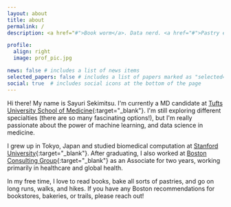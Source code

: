 ```yaml
---
layout: about
title: about
permalink: /
description: <a href="#">Book worm</a>. Data nerd. <a href="#">Pastry enthusiast</a>.

profile:
  align: right
  image: prof_pic.jpg

news: false # includes a list of news items
selected_papers: false # includes a list of papers marked as "selected={true}"
social: true  # includes social icons at the bottom of the page
---
```



Hi there! My name is Sayuri Sekimitsu. I'm currently a MD candidate at [Tufts University School of Medicine](https://medicine.tufts.edu){:target="\_blank"}. I'm still exploring different specialties (there are so many fascinating options!), but I'm really passionate about the power of machine learning, and data science in medicine.

I grew up in Tokyo, Japan and studied biomedical computation at [Stanford University](https://exploredegrees.stanford.edu/soe-ug-majors/biomedicalcomputation/){:target="\_blank"}. After graduating, I also worked at [Boston Consulting Group](https://www.bcg.com){:target="\_blank"} as an Associate for two years, working primarily in healthcare and global health.

In my free time, I love to read books, bake all sorts of pastries, and go on long runs, walks, and hikes. If you have any Boston recommendations for bookstores, bakeries, or trails, please reach out!